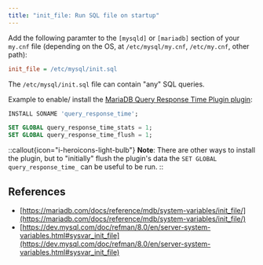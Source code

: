 ```yaml
---
title: "init_file: Run SQL file on startup"
---
```


Add the following paramter to the `[mysqld]` or `[mariadb]` section of your `my.cnf` file (depending on the OS, at `/etc/mysql/my.cnf`, `/etc/my.cnf`, other path):

```ini
init_file = /etc/mysql/init.sql
```

The `/etc/mysql/init.sql` file can contain "any" SQL queries.

Example to enable/ install the [MariaDB Query Response Time Plugin plugin](https://mariadb.com/kb/en/query-response-time-plugin/):

```sql
INSTALL SONAME 'query_response_time';

SET GLOBAL query_response_time_stats = 1;
SET GLOBAL query_response_time_flush = 1;
```

::callout{icon="i-heroicons-light-bulb"}
**Note**:
There are other ways to install the plugin, but to "initially" flush the plugin's data the `SET GLOBAL query_response_time_` can be useful to be run.
::

## References

* [https://mariadb.com/docs/reference/mdb/system-variables/init_file/](https://mariadb.com/docs/reference/mdb/system-variables/init_file/)
* [https://dev.mysql.com/doc/refman/8.0/en/server-system-variables.html#sysvar_init_file](https://dev.mysql.com/doc/refman/8.0/en/server-system-variables.html#sysvar_init_file)
